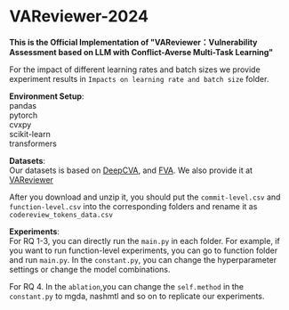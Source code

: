 # VAReviewer-2024
**This is the Official Implementation of "VAReviewer：Vulnerability Assessment based on LLM with Conflict-Averse Multi-Task Learning"**

For the impact of different learning rates and batch sizes we provide experiment results in `Impacts on learning rate and batch size` folder.

**Environment Setup**:\
pandas\
pytorch\
cvxpy\
scikit-learn\
transformers

**Datasets**:\
Our datasets is based on [DeepCVA](https://github.com/lhmtriet/DeepCVA), and [FVA](https://github.com/Icyrockton/FVA). We also provide it at
[VAReviewer](https://zenodo.org/records/11294639)

After you download and unzip it, you should put the `commit-level.csv` and `function-level.csv` into the corresponding folders and rename it as `codereview_tokens_data.csv`

**Experiments**:\
For RQ 1-3, you can directly run the `main.py` in each folder. 
For example, if you want to run function-level experiments, you can go to function folder and run `main.py`.
In the `constant.py`, you can change the hyperparameter settings or change the model combinations.

For RQ 4. In the `ablation`,you can change the `self.method` in the `constant.py` to mgda, nashmtl and so on to replicate our experiments.

